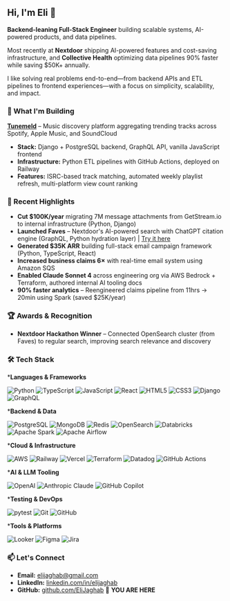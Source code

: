 ## Hi, I'm Eli 👋

**Backend-leaning Full-Stack Engineer** building scalable systems, AI-powered products, and data pipelines.

Most recently at **Nextdoor** shipping AI-powered features and cost-saving infrastructure, and **Collective Health** optimizing data pipelines 90% faster while saving $50K+ annually.

I like solving real problems end-to-end—from backend APIs and ETL pipelines to frontend experiences—with a focus on simplicity, scalability, and impact.

### 🚀 What I'm Building

**[Tunemeld](https://tunemeld.com)** – Music discovery platform aggregating trending tracks across Spotify, Apple Music, and SoundCloud
- **Stack:** Django + PostgreSQL backend, GraphQL API, vanilla JavaScript frontend
- **Infrastructure:** Python ETL pipelines with GitHub Actions, deployed on Railway
- **Features:** ISRC-based track matching, automated weekly playlist refresh, multi-platform view count ranking

### 💼 Recent Highlights

- **Cut $100K/year** migrating 7M message attachments from GetStream.io to internal infrastructure (Python, Django)
- **Launched Faves** – Nextdoor's AI-powered search with ChatGPT citation engine (GraphQL, Python hydration layer) | [Try it here](https://nextdoor.com/faves)
- **Generated $35K ARR** building full-stack email campaign framework (Python, TypeScript, React)
- **Increased business claims 6×** with real-time email system using Amazon SQS
- **Enabled Claude Sonnet 4** across engineering org via AWS Bedrock + Terraform, authored internal AI tooling docs
- **90% faster analytics** – Reengineered claims pipeline from 11hrs → 20min using Spark (saved $25K/year)

### 🏆 Awards & Recognition

- **Nextdoor Hackathon Winner** – Connected OpenSearch cluster (from Faves) to regular search, improving search relevance and discovery

### 🛠️ Tech Stack

***Languages & Frameworks**

![Python](https://img.shields.io/badge/Python-3776AB?style=plastic&logo=python&logoColor=white)
![TypeScript](https://img.shields.io/badge/TypeScript-3178C6?style=plastic&logo=typescript&logoColor=white)
![JavaScript](https://img.shields.io/badge/JavaScript-F7DF1E?style=plastic&logo=javascript&logoColor=black)
![React](https://img.shields.io/badge/React-61DAFB?style=plastic&logo=react&logoColor=black)
![HTML5](https://img.shields.io/badge/HTML5-E34F26?style=plastic&logo=html5&logoColor=white)
![CSS3](https://img.shields.io/badge/CSS3-1572B6?style=plastic&logo=css3&logoColor=white)
![Django](https://img.shields.io/badge/Django-092E20?style=plastic&logo=django&logoColor=white)
![GraphQL](https://img.shields.io/badge/GraphQL-E10098?style=plastic&logo=graphql&logoColor=white)

***Backend & Data**

![PostgreSQL](https://img.shields.io/badge/PostgreSQL-4169E1?style=plastic&logo=postgresql&logoColor=white)
![MongoDB](https://img.shields.io/badge/MongoDB-47A248?style=plastic&logo=mongodb&logoColor=white)
![Redis](https://img.shields.io/badge/Redis-DC382D?style=plastic&logo=redis&logoColor=white)
![OpenSearch](https://img.shields.io/badge/OpenSearch-005EB8?style=plastic&logo=opensearch&logoColor=white)
![Databricks](https://img.shields.io/badge/Databricks-FF3621?style=plastic&logo=databricks&logoColor=white)
![Apache Spark](https://img.shields.io/badge/Apache%20Spark-E25A1C?style=plastic&logo=apachespark&logoColor=white)
![Apache Airflow](https://img.shields.io/badge/Apache%20Airflow-017CEE?style=plastic&logo=apacheairflow&logoColor=white)

***Cloud & Infrastructure**

![AWS](https://img.shields.io/badge/AWS-232F3E?style=plastic&logo=amazonaws&logoColor=white)
![Railway](https://img.shields.io/badge/Railway-0B0D0E?style=plastic&logo=railway&logoColor=white)
![Vercel](https://img.shields.io/badge/Vercel-000000?style=plastic&logo=vercel&logoColor=white)
![Terraform](https://img.shields.io/badge/Terraform-844FBA?style=plastic&logo=terraform&logoColor=white)
![Datadog](https://img.shields.io/badge/Datadog-632CA6?style=plastic&logo=datadog&logoColor=white)
![GitHub Actions](https://img.shields.io/badge/GitHub%20Actions-2088FF?style=plastic&logo=githubactions&logoColor=white)

***AI & LLM Tooling**

![OpenAI](https://img.shields.io/badge/OpenAI-412991?style=plastic&logo=openai&logoColor=white)
![Anthropic Claude](https://img.shields.io/badge/Claude-181818?style=plastic&logo=anthropic&logoColor=white)
![GitHub Copilot](https://img.shields.io/badge/GitHub%20Copilot-000000?style=plastic&logo=githubcopilot&logoColor=white)

***Testing & DevOps**

![pytest](https://img.shields.io/badge/pytest-0A9EDC?style=plastic&logo=pytest&logoColor=white)
![Git](https://img.shields.io/badge/Git-F05032?style=plastic&logo=git&logoColor=white)
![GitHub](https://img.shields.io/badge/GitHub-181717?style=plastic&logo=github&logoColor=white)

***Tools & Platforms**

![Looker](https://img.shields.io/badge/Looker-4285F4?style=plastic&logo=looker&logoColor=white)
![Figma](https://img.shields.io/badge/Figma-F24E1E?style=plastic&logo=figma&logoColor=white)
![Jira](https://img.shields.io/badge/Jira-0052CC?style=plastic&logo=jira&logoColor=white)

### 📫 Let's Connect

- **Email:** elijaghab@gmail.com
- **LinkedIn:** [linkedin.com/in/elijaghab](https://linkedin.com/in/elijaghab)
- **GitHub:** [github.com/EliJaghab](https://github.com/EliJaghab) 📍 **YOU ARE HERE**
